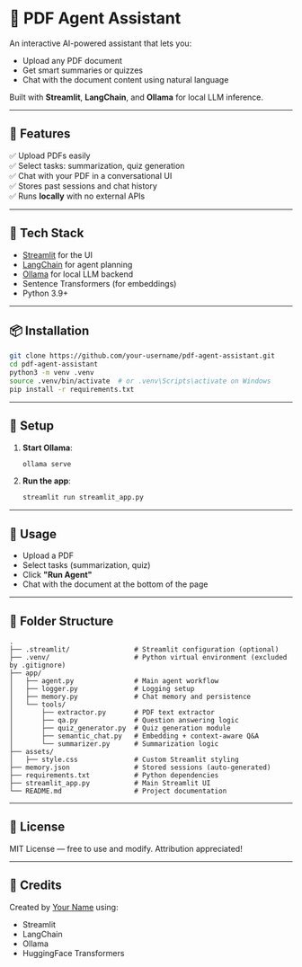 # 📄 PDF Agent Assistant

An interactive AI-powered assistant that lets you:
- Upload any PDF document
- Get smart summaries or quizzes
- Chat with the document content using natural language

Built with **Streamlit**, **LangChain**, and **Ollama** for local LLM inference.

---

## 🚀 Features

✅ Upload PDFs easily  
✅ Select tasks: summarization, quiz generation  
✅ Chat with your PDF in a conversational UI  
✅ Stores past sessions and chat history  
✅ Runs **locally** with no external APIs

---

## 🧰 Tech Stack

- [Streamlit](https://streamlit.io) for the UI  
- [LangChain](https://www.langchain.com) for agent planning  
- [Ollama](https://ollama.com) for local LLM backend  
- Sentence Transformers (for embeddings)  
- Python 3.9+

---

## 📦 Installation

```bash
git clone https://github.com/your-username/pdf-agent-assistant.git
cd pdf-agent-assistant
python3 -m venv .venv
source .venv/bin/activate  # or .venv\Scripts\activate on Windows
pip install -r requirements.txt
```

---

## 🔧 Setup

1. **Start Ollama**:
   ```bash
   ollama serve
   ```

2. **Run the app**:
   ```bash
   streamlit run streamlit_app.py
   ```

---

## 💬 Usage

- Upload a PDF
- Select tasks (summarization, quiz)
- Click **"Run Agent"**
- Chat with the document at the bottom of the page

---

## 📁 Folder Structure

```
.
├── .streamlit/                # Streamlit configuration (optional)
├── .venv/                     # Python virtual environment (excluded by .gitignore)
├── app/
│   ├── agent.py               # Main agent workflow
│   ├── logger.py              # Logging setup
│   ├── memory.py              # Chat memory and persistence
│   └── tools/
│       ├── extractor.py       # PDF text extractor
│       ├── qa.py              # Question answering logic
│       ├── quiz_generator.py  # Quiz generation module
│       ├── semantic_chat.py   # Embedding + context-aware Q&A
│       └── summarizer.py      # Summarization logic
├── assets/
│   ├── style.css              # Custom Streamlit styling
├── memory.json                # Stored sessions (auto-generated)
├── requirements.txt           # Python dependencies
├── streamlit_app.py           # Main Streamlit UI
└── README.md                  # Project documentation
```

---

## 📜 License

MIT License — free to use and modify. Attribution appreciated!

---

## 🙌 Credits

Created by [Your Name](https://github.com/your-username) using:
- Streamlit
- LangChain
- Ollama
- HuggingFace Transformers